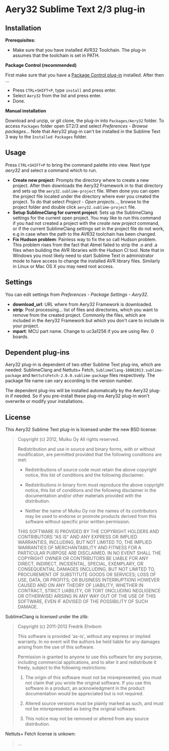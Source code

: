# Aery32 Sublime Text 2/3 plug-in

## Installation

**Prerequisites:**
- Make sure that you have installed AVR32 Toolchain. The plug-in assumes
  that the toolchain is set in PATH.

**Package Control (recommended)**

First make sure that you have a [Package Control plug-in](https://sublime.wbond.net/installation)
installed. After then ...

- Press `CTRL+SHIFT+P`, type `install` and press enter.
- Select `Aery32` from the list and press enter.
- Done.

**Manual installation**

Download and unzip, or git clone, the plug-in into `Packages/Aery32`
folder. To access `Packages` folder open ST2/3 and select
*Preferences - Browse packages...* Note that Aery32 plug-in can't be
installed in the Sublime Text 3 way to the `Installed Packages` folder.

## Usage

Press `CTRL+SHIFT+P` to bring the command palette into view. Next type
*aery32* and select a command which to run.

- __Create new project__: Prompts the directory where to create a new project.
  After then downloads the Aery32 Framework in to that directory and sets up
  the `aery32.sublime-project` file. When done you can open the project file
  located under the directory where ever you created the project. To do that
  select *Project - Open projects...*, browse to the project folder and double
  click `aery32.sublime-project` file.
- __Setup SublimeClang for current project__: Sets up the SublimeClang
  settings for the current open project. You may like to run this command if
  you had not created a project with the _create new project_ command, or if
  the current SublimeClang settings set in the project file do not work,
  e.g in case when the path to the AVR32 toolchain has been changed.
- __Fix Hudson problem__: Painless way to fix the so call Hudson problem.
  This problem rises from the fact that Atmel failed to strip the .o and .a
  files when building the AVR libraries with the Hudson CI tool. Note that in
  Windows you most likely need to start Sublime Text in administrator mode to
  have access to change the installed AVR library files. Similarly in Linux
  or Mac OS X you may need root access.

## Settings

You can edit settings from *Preferences - Package Settings - Aery32*.

- __download_url__: URL where from Aery32 Framework is downloaded.
- __strip__: Post processing... list of files and directories, which
  you want to remove from the created project. Commonly the files, which
  are included in the Aery32 Framework but which you don't care to include
  in your project.
- __mpart__: MCU part name. Change to uc3a1256 if you are using Rev. 0 boards.

## Dependent plug-ins

Aery32 plug-in is dependent of two other Sublime Text plug-ins, which are
needed: SublimeClang and Nettuts+ Fetch, `SublimeClang-18082013.sublime-package`
and `NettutsFetch-2.0.0.sublime-package` files respectively. The package file
name can vary according to the version number.

The dependent plug-ins will be installed automatically by the Aery32 plug-in
if needed. So if you pre-install these plug-ins Aery32 plug-in won't overwrite
or modify your installations.

## License

This Aery32 Sublime Text plug-in is licensed under the new BSD license:

> Copyright (c) 2012, Muiku Oy
> All rights reserved.
>
> Redistribution and use in source and binary forms, with or without modification,
> are permitted provided that the following conditions are met:
>
>    * Redistributions of source code must retain the above copyright notice,
>      this list of conditions and the following disclaimer.
>
>    * Redistributions in binary form must reproduce the above copyright notice,
>      this list of conditions and the following disclaimer in the documentation
>      and/or other materials provided with the distribution.
>
>    * Neither the name of Muiku Oy nor the names of its contributors may be
>      used to endorse or promote products derived from this software without
>      specific prior written permission.
>
> THIS SOFTWARE IS PROVIDED BY THE COPYRIGHT HOLDERS AND CONTRIBUTORS "AS IS" AND
> ANY EXPRESS OR IMPLIED WARRANTIES, INCLUDING, BUT NOT LIMITED TO, THE IMPLIED
> WARRANTIES OF MERCHANTABILITY AND FITNESS FOR A PARTICULAR PURPOSE ARE
> DISCLAIMED. IN NO EVENT SHALL THE COPYRIGHT OWNER OR CONTRIBUTORS BE LIABLE FOR
> ANY DIRECT, INDIRECT, INCIDENTAL, SPECIAL, EXEMPLARY, OR CONSEQUENTIAL DAMAGES
> (INCLUDING, BUT NOT LIMITED TO, PROCUREMENT OF SUBSTITUTE GOODS OR SERVICES;
> LOSS OF USE, DATA, OR PROFITS; OR BUSINESS INTERRUPTION) HOWEVER CAUSED AND ON
> ANY THEORY OF LIABILITY, WHETHER IN CONTRACT, STRICT LIABILITY, OR TORT
> (INCLUDING NEGLIGENCE OR OTHERWISE) ARISING IN ANY WAY OUT OF THE USE OF THIS
> SOFTWARE, EVEN IF ADVISED OF THE POSSIBILITY OF SUCH DAMAGE.

SublimeClang is licensed under the zlib:

> Copyright (c) 2011-2012 Fredrik Ehnbom
>
> This software is provided 'as-is', without any express or implied
> warranty. In no event will the authors be held liable for any damages
> arising from the use of this software.
>
> Permission is granted to anyone to use this software for any purpose,
> including commercial applications, and to alter it and redistribute it
> freely, subject to the following restrictions:
>
>   1. The origin of this software must not be misrepresented; you must not
>   claim that you wrote the original software. If you use this software
>   in a product, an acknowledgment in the product documentation would be
>   appreciated but is not required.
>
>   2. Altered source versions must be plainly marked as such, and must not be
>   misrepresented as being the original software.
>
>   3. This notice may not be removed or altered from any source
>   distribution.

Nettuts+ Fetch license is unkown:

> ...
